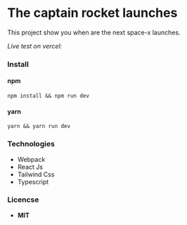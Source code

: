# The captain rocket launches

This project show you when are the next space-x launches.

*Live test on vercel:*


### Install 

#### npm
`npm install && npm run dev`

#### yarn 
`yarn && yarn run dev`


### Technologies

- Webpack
- React Js
- Tailwind Css
- Typescript

### Licencse 

- **MIT**

